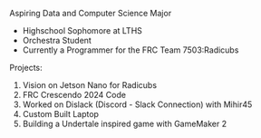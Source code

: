 Aspiring Data and Computer Science Major
 - Highschool Sophomore at LTHS
 - Orchestra Student
 - Currently a Programmer for the FRC Team 7503:Radicubs

Projects:
1. Vision on Jetson Nano for Radicubs
2. FRC Crescendo 2024 Code
3. Worked on Dislack (Discord - Slack Connection) with Mihir45
4. Custom Built Laptop
5. Building a Undertale inspired game with GameMaker 2



